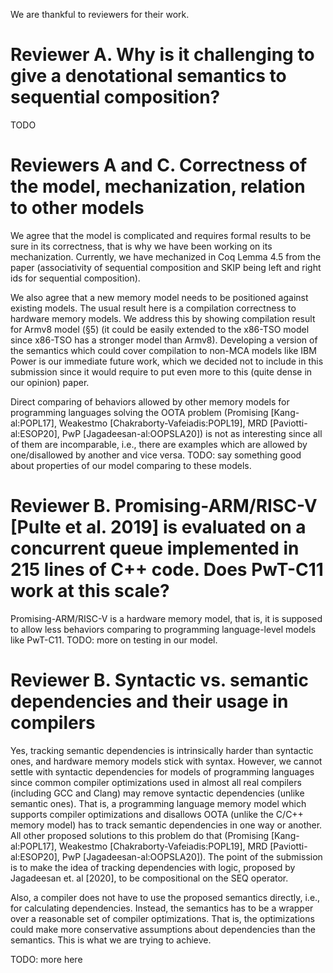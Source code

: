 We are thankful to reviewers for their work.

# Reviewer A. Why is it challenging to give a denotational semantics to sequential composition?
TODO

# Reviewers A and C. Correctness of the model, mechanization, relation to other models
We agree that the model is complicated and requires formal results to be sure in its correctness,
that is why we have been working on its mechanization.
Currently, we have mechanized in Coq Lemma 4.5 from the paper
(associativity of sequential composition and SKIP being left and right ids for sequential composition).

We also agree that a new memory model needs to be positioned against existing models.
The usual result here is a compilation correctness to hardware memory models.
We address this by showing compilation result for Armv8 model (§5)
(it could be easily extended to the x86-TSO model since x86-TSO has a stronger model than Armv8).
Developing a version of the semantics which could cover compilation to non-MCA models like IBM Power
is our immediate future work, which we decided not to include in this submission since it would require to put even
more to this (quite dense in our opinion) paper.

Direct comparing of behaviors allowed by other memory models for programming languages solving the OOTA problem
(Promising [Kang-al:POPL17], Weakestmo [Chakraborty-Vafeiadis:POPL19], MRD [Paviotti-al:ESOP20], PwP [Jagadeesan-al:OOPSLA20])
is not as interesting since all of them are incomparable, i.e., there are examples which are allowed by one/disallowed by another
and vice versa.
TODO: say something good about properties of our model comparing to these models.


# Reviewer B. Promising-ARM/RISC-V [Pulte et al. 2019] is evaluated on a concurrent queue implemented in 215 lines of C++ code. Does PwT-C11 work at this scale?
Promising-ARM/RISC-V is a hardware memory model, that is, it is supposed to allow less behaviors comparing to programming language-level models like PwT-C11.
TODO: more on testing in our model.

# Reviewer B. Syntactic vs. semantic dependencies and their usage in compilers
Yes, tracking semantic dependencies is intrinsically harder than syntactic ones, and hardware memory models stick with syntax.
However, we cannot settle with syntactic dependencies for models of programming languages since common compiler optimizations
used in almost all real compilers (including GCC and Clang) may remove syntactic dependencies (unlike semantic ones).
That is, a programming language memory model which supports compiler optimizations and disallows OOTA (unlike the C/C++ memory model)
has to track semantic dependencies in one way or another. All other proposed solutions to this problem do that
(Promising [Kang-al:POPL17], Weakestmo [Chakraborty-Vafeiadis:POPL19], MRD [Paviotti-al:ESOP20], PwP [Jagadeesan-al:OOPSLA20]).
The point of the submission is to make the idea of tracking dependencies with logic, proposed by Jagadeesan et. al [2020],
to be compositional on the SEQ operator.

Also, a compiler does not have to use the proposed semantics directly, i.e., for calculating dependencies.
Instead, the semantics has to be a wrapper over a reasonable set of compiler optimizations. That is, the optimizations
could make more conservative assumptions about dependencies than the semantics. This is what we are trying to achieve.

TODO: more here
